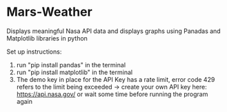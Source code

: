 # Mars-Weather

Displays meaningful Nasa API data and displays graphs using Panadas and Matplotlib libraries in python

Set up instructions: 
1. run "pip install pandas" in the terminal
2. run "pip install matplotlib" in the terminal
3. The demo key in place for the API Key has a rate limit, error code 429 refers to the limit being exceeded -> create your own API key here: https://api.nasa.gov/ 
   or wait some time before running the program again
